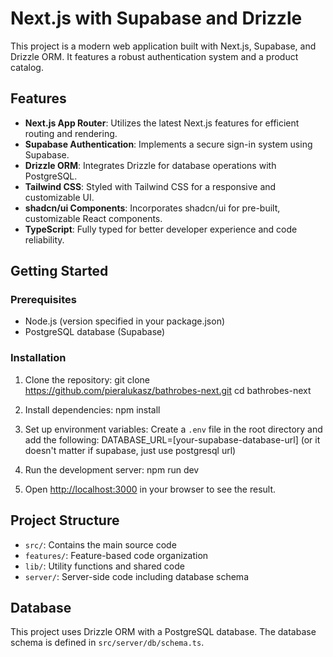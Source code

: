 # Next.js with Supabase and Drizzle

This project is a modern web application built with Next.js, Supabase, and Drizzle ORM. It features a robust authentication system and a product catalog.

## Features

- **Next.js App Router**: Utilizes the latest Next.js features for efficient routing and rendering.
- **Supabase Authentication**: Implements a secure sign-in system using Supabase.
- **Drizzle ORM**: Integrates Drizzle for database operations with PostgreSQL.
- **Tailwind CSS**: Styled with Tailwind CSS for a responsive and customizable UI.
- **shadcn/ui Components**: Incorporates shadcn/ui for pre-built, customizable React components.
- **TypeScript**: Fully typed for better developer experience and code reliability.

## Getting Started

### Prerequisites

- Node.js (version specified in your package.json)
- PostgreSQL database (Supabase)

### Installation

1. Clone the repository:
   git clone https://github.com/pieralukasz/bathrobes-next.git cd bathrobes-next

2. Install dependencies:
   npm install

3. Set up environment variables:
   Create a `.env` file in the root directory and add the following:
   DATABASE_URL=[your-supabase-database-url] (or it doesn't matter if supabase, just use postgresql url)

4. Run the development server:
   npm run dev

5. Open [http://localhost:3000](http://localhost:3000) in your browser to see the result.

## Project Structure

- `src/`: Contains the main source code
- `features/`: Feature-based code organization
- `lib/`: Utility functions and shared code
- `server/`: Server-side code including database schema

## Database

This project uses Drizzle ORM with a PostgreSQL database. The database schema is defined in `src/server/db/schema.ts`.
